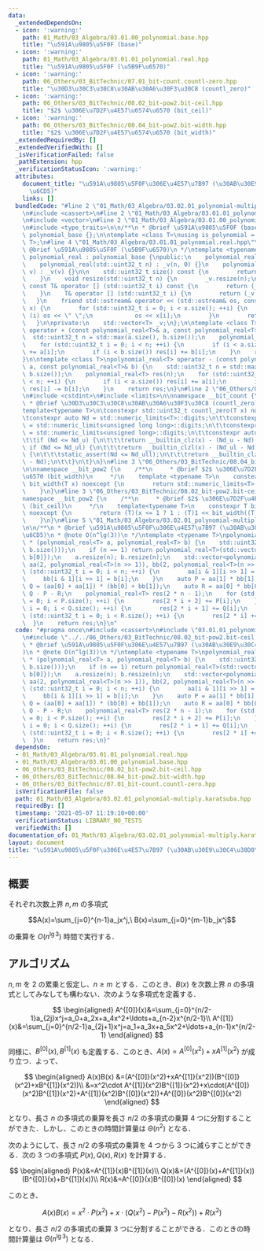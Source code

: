```yaml
---
data:
  _extendedDependsOn:
  - icon: ':warning:'
    path: 01_Math/03_Algebra/03.01.00_polynomial.base.hpp
    title: "\u591A\u9805\u5F0F (base)"
  - icon: ':warning:'
    path: 01_Math/03_Algebra/03.01.01_polynomial.real.hpp
    title: "\u591A\u9805\u5F0F (\u5B9F\u6570)"
  - icon: ':warning:'
    path: 06_Others/03_BitTechnic/07.01_bit-count.countl-zero.hpp
    title: "\u30D3\u30C3\u30C8\u30AB\u30A6\u30F3\u30C8 (countl_zero)"
  - icon: ':warning:'
    path: 06_Others/03_BitTechnic/08.02_bit-pow2.bit-ceil.hpp
    title: "$2$ \u306E\u7D2F\u4E57\u6574\u6570 (bit_ceil)"
  - icon: ':warning:'
    path: 06_Others/03_BitTechnic/08.04_bit-pow2.bit-width.hpp
    title: "$2$ \u306E\u7D2F\u4E57\u6574\u6570 (bit_width)"
  _extendedRequiredBy: []
  _extendedVerifiedWith: []
  _isVerificationFailed: false
  _pathExtension: hpp
  _verificationStatusIcon: ':warning:'
  attributes:
    document_title: "\u591A\u9805\u5F0F\u306E\u4E57\u7B97 (\u30AB\u30E9\u30C4\u30D0\
      \u6CD5)"
    links: []
  bundledCode: "#line 2 \"01_Math/03_Algebra/03.02.01_polynomial-multiply.karatsuba.hpp\"\
    \n#include <cassert>\n#line 2 \"01_Math/03_Algebra/03.01.01_polynomial.real.hpp\"\
    \n#include <vector>\n#line 2 \"01_Math/03_Algebra/03.01.00_polynomial.base.hpp\"\
    \n#include <type_traits>\n\n/**\n * @brief \u591A\u9805\u5F0F (base)\n */\nclass\
    \ polynomial_base {};\n\ntemplate <class T>\nusing is_polynomial = std::is_base_of<polynomial_base,\
    \ T>;\n#line 4 \"01_Math/03_Algebra/03.01.01_polynomial.real.hpp\"\n\n/**\n *\
    \ @brief \u591A\u9805\u5F0F (\u5B9F\u6570)\n */\ntemplate <typename T>\nclass\
    \ polynomial_real : polynomial_base {\npublic:\n    polynomial_real() = default;\n\
    \    polynomial_real(std::uint32_t n) : _v(n, 0) {}\n    polynomial_real(std::vector<T>\
    \ v) : _v(v) {}\n\n    std::uint32_t size() const {\n        return _v.size();\n\
    \    }\n    void resize(std::uint32_t n) {\n        _v.resize(n);\n    }\n   \
    \ const T& operator [] (std::uint32_t i) const {\n        return (_v.at(i));\n\
    \    }\n    T& operator [] (std::uint32_t i) {\n        return (_v.at(i));\n \
    \   }\n    friend std::ostream& operator << (std::ostream& os, const polynomial_real<T>&\
    \ x) {\n        for (std::uint32_t i = 0; i < x.size(); ++i) {\n            if\
    \ (i) os << \" \";\n            os << x[i];\n        }\n        return os;\n \
    \   }\n\nprivate:\n    std::vector<T> _v;\n};\n\ntemplate <class T>\npolynomial_real<T>\
    \ operator + (const polynomial_real<T>& a, const polynomial_real<T>& b) {\n  \
    \  std::uint32_t n = std::max(a.size(), b.size());\n    polynomial_real<T> res(n);\n\
    \    for (std::uint32_t i = 0; i < n; ++i) {\n        if (i < a.size()) res[i]\
    \ += a[i];\n        if (i < b.size()) res[i] += b[i];\n    }\n    return res;\n\
    }\n\ntemplate <class T>\npolynomial_real<T> operator - (const polynomial_real<T>&\
    \ a, const polynomial_real<T>& b) {\n    std::uint32_t n = std::max(a.size(),\
    \ b.size());\n    polynomial_real<T> res(n);\n    for (std::uint32_t i = 0; i\
    \ < n; ++i) {\n        if (i < a.size()) res[i] += a[i];\n        if (i < b.size())\
    \ res[i] -= b[i];\n    }\n    return res;\n}\n#line 2 \"06_Others/03_BitTechnic/07.01_bit-count.countl-zero.hpp\"\
    \n#include <cstdint>\n#include <limits>\n\nnamespace __bit_count {\n\t/**\n\t\
    \ * @brief \u30D3\u30C3\u30C8\u30AB\u30A6\u30F3\u30C8 (countl_zero)\n\t */\n\t\
    template<typename T>\n\tconstexpr std::uint32_t countl_zero(T x) noexcept {\n\t\
    \tconstexpr auto Nd = std::numeric_limits<T>::digits;\n\t\tconstexpr auto Nd_ull\
    \ = std::numeric_limits<unsigned long long>::digits;\n\t\tconstexpr auto Nd_ul\
    \ = std::numeric_limits<unsigned long>::digits;\n\t\tconstexpr auto Nd_u = std::numeric_limits<unsigned>::digits;\n\
    \t\tif (Nd <= Nd_u) {\n\t\t\treturn __builtin_clz(x) - (Nd_u - Nd);\n\t\t} else\
    \ if (Nd <= Nd_ul) {\n\t\t\treturn __builtin_clzl(x) - (Nd_ul - Nd);\n\t\t} else\
    \ {\n\t\t\tstatic_assert(Nd <= Nd_ull);\n\t\t\treturn __builtin_clzll(x) - (Nd_ull\
    \ - Nd);\n\t\t}\n\t}\n}\n#line 3 \"06_Others/03_BitTechnic/08.04_bit-pow2.bit-width.hpp\"\
    \n\nnamespace __bit_pow2 {\n    /**\n     * @brief $2$ \u306E\u7D2F\u4E57\u6574\
    \u6570 (bit_width)\n     */\n    template <typename T>\n    constexpr std::uint32_t\
    \ bit_width(T x) noexcept {\n        return std::numeric_limits<T>::digits - __bit_count::countl_zero(x);\n\
    \    }\n}\n#line 3 \"06_Others/03_BitTechnic/08.02_bit-pow2.bit-ceil.hpp\"\n\n\
    namespace __bit_pow2 {\n    /**\n     * @brief $2$ \u306E\u7D2F\u4E57\u6574\u6570\
    \ (bit_ceil)\n     */\n    template<typename T>\n    constexpr T bit_ceil(T x)\
    \ noexcept {\n        return (T)(x <= 1 ? 1 : (T)1 << bit_width((T)(x - 1)));\n\
    \    }\n}\n#line 5 \"01_Math/03_Algebra/03.02.01_polynomial-multiply.karatsuba.hpp\"\
    \n\n/**\n * @brief \u591A\u9805\u5F0F\u306E\u4E57\u7B97 (\u30AB\u30E9\u30C4\u30D0\
    \u6CD5)\n * @note O(n^lg(3))\n */\ntemplate <typename T>\npolynomial_real<T> operator\
    \ * (polynomial_real<T> a, polynomial_real<T> b) {\n    std::uint32_t n = __bit_pow2::bit_ceil(std::max(a.size(),\
    \ b.size()));\n    if (n == 1) return polynomial_real<T>(std::vector<T>{a[0] *\
    \ b[0]});\n    a.resize(n); b.resize(n);\n    std::vector<polynomial_real<T>>\
    \ aa(2, polynomial_real<T>(n >> 1)), bb(2, polynomial_real<T>(n >> 1));\n    for\
    \ (std::uint32_t i = 0; i < n; ++i) {\n        aa[i & 1][i >> 1] = a[i];\n   \
    \     bb[i & 1][i >> 1] = b[i];\n    }\n    auto P = aa[1] * bb[1];\n    auto\
    \ Q = (aa[0] + aa[1]) * (bb[0] + bb[1]);\n    auto R = aa[0] * bb[0];\n    Q =\
    \ Q - P - R;\n    polynomial_real<T> res(2 * n - 1);\n    for (std::uint32_t i\
    \ = 0; i < P.size(); ++i) {\n        res[2 * i + 2] += P[i];\n    }\n    for (std::uint32_t\
    \ i = 0; i < Q.size(); ++i) {\n        res[2 * i + 1] += Q[i];\n    }\n    for\
    \ (std::uint32_t i = 0; i < R.size(); ++i) {\n        res[2 * i] += R[i];\n  \
    \  }\n    return res;\n}\n"
  code: "#pragma once\n#include <cassert>\n#include \"03.01.01_polynomial.real.hpp\"\
    \n#include \"../../06_Others/03_BitTechnic/08.02_bit-pow2.bit-ceil.hpp\"\n\n/**\n\
    \ * @brief \u591A\u9805\u5F0F\u306E\u4E57\u7B97 (\u30AB\u30E9\u30C4\u30D0\u6CD5\
    )\n * @note O(n^lg(3))\n */\ntemplate <typename T>\npolynomial_real<T> operator\
    \ * (polynomial_real<T> a, polynomial_real<T> b) {\n    std::uint32_t n = __bit_pow2::bit_ceil(std::max(a.size(),\
    \ b.size()));\n    if (n == 1) return polynomial_real<T>(std::vector<T>{a[0] *\
    \ b[0]});\n    a.resize(n); b.resize(n);\n    std::vector<polynomial_real<T>>\
    \ aa(2, polynomial_real<T>(n >> 1)), bb(2, polynomial_real<T>(n >> 1));\n    for\
    \ (std::uint32_t i = 0; i < n; ++i) {\n        aa[i & 1][i >> 1] = a[i];\n   \
    \     bb[i & 1][i >> 1] = b[i];\n    }\n    auto P = aa[1] * bb[1];\n    auto\
    \ Q = (aa[0] + aa[1]) * (bb[0] + bb[1]);\n    auto R = aa[0] * bb[0];\n    Q =\
    \ Q - P - R;\n    polynomial_real<T> res(2 * n - 1);\n    for (std::uint32_t i\
    \ = 0; i < P.size(); ++i) {\n        res[2 * i + 2] += P[i];\n    }\n    for (std::uint32_t\
    \ i = 0; i < Q.size(); ++i) {\n        res[2 * i + 1] += Q[i];\n    }\n    for\
    \ (std::uint32_t i = 0; i < R.size(); ++i) {\n        res[2 * i] += R[i];\n  \
    \  }\n    return res;\n}"
  dependsOn:
  - 01_Math/03_Algebra/03.01.01_polynomial.real.hpp
  - 01_Math/03_Algebra/03.01.00_polynomial.base.hpp
  - 06_Others/03_BitTechnic/08.02_bit-pow2.bit-ceil.hpp
  - 06_Others/03_BitTechnic/08.04_bit-pow2.bit-width.hpp
  - 06_Others/03_BitTechnic/07.01_bit-count.countl-zero.hpp
  isVerificationFile: false
  path: 01_Math/03_Algebra/03.02.01_polynomial-multiply.karatsuba.hpp
  requiredBy: []
  timestamp: '2021-05-07 11:19:10+00:00'
  verificationStatus: LIBRARY_NO_TESTS
  verifiedWith: []
documentation_of: 01_Math/03_Algebra/03.02.01_polynomial-multiply.karatsuba.hpp
layout: document
title: "\u591A\u9805\u5F0F\u306E\u4E57\u7B97 (\u30AB\u30E9\u30C4\u30D0\u6CD5)"
---
```


## 概要

それぞれ次数上界 $n,m$ の多項式

$$A(x)=\sum_{j=0}^{n-1}a_jx^j,\ B(x)=\sum_{j=0}^{m-1}b_jx^j$$

の乗算を $O(n^{\lg{3}})$ 時間で実行する．

## アルゴリズム

$n,m$ を $2$ の累乗と仮定し、$n\ge m$ とする．このとき、$B(x)$ を次数上界 $n$ の多項式としてみなしても構わない．次のような多項式を定義する．

$$
\begin{aligned}
A^{[0]}(x)&=\sum_{j=0}^{n/2-1}a_{2j}x^j=a_0+a_2x+a_4x^2+\ldots+a_{n-2}x^{n/2-1}\\
A^{[1]}(x)&=\sum_{j=0}^{n/2-1}a_{2j+1}x^j=a_1+a_3x+a_5x^2+\ldots+a_{n-1}x^{n/2-1}
\end{aligned}
$$

同様に、$B^{[0]}(x),B^{[1]}(x)$ も定義する．このとき、$A(x)=A^{[0]}(x^2)+xA^{[1]}(x^2)$ が成り立つ．よって、

$$
\begin{aligned}
A(x)B(x)
&=(A^{[0]}(x^2)+xA^{[1]}(x^2))(B^{[0]}(x^2)+xB^{[1]}(x^2))\\
&=x^2\cdot A^{[1]}(x^2)B^{[1]}(x^2)+x\cdot(A^{[0]}(x^2)B^{[1]}(x^2)+A^{[1]}(x^2)B^{[0]}(x^2))+A^{[0]}(x^2)B^{[0]}(x^2)
\end{aligned}
$$

となり、長さ $n$ の多項式の乗算を長さ $n/2$ の多項式の乗算 $4$ つに分割することができた．しかし、このときの時間計算量は $\Theta(n^2)$ となる．

次のようにして、長さ $n/2$ の多項式の乗算を $4$ つから $3$ つに減らすことができる．次の $3$ つの多項式 $P(x),Q(x),R(x)$ を計算する．

$$
\begin{aligned}
P(x)&=A^{[1]}(x)B^{[1]}(x)\\
Q(x)&=(A^{[0]}(x)+A^{[1]}(x))(B^{[0]}(x)+B^{[1]}(x))\\
R(x)&=A^{[0]}(x)B^{[0]}(x)
\end{aligned}
$$

このとき、

$$
A(x)B(x)=x^2\cdot P(x^2)+x\cdot (Q(x^2)-P(x^2)-R(x^2))+R(x^2)
$$

となり、長さ $n/2$ の多項式の乗算 $3$ つに分割することができる．このときの時間計算量は $\Theta(n^{\lg{3}})$ となる．

